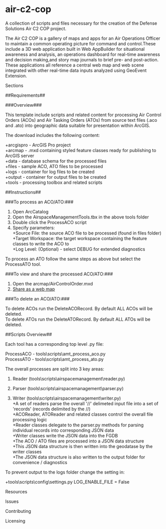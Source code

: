 # air-c2-cop
A collection of scripts and files necessary for the creation of the Defense Solutions Air C2 COP project.

The Air C2 COP is a gallery of maps and apps for an Air Operations Officer to maintain a common operating picture for command and control.These include a 3D web application built in Web AppBuilder for situational awareness and analysis, an operations dashboard for real-time awareness and decision making,and story map journals to brief pre- and post-action. These applications all reference a central web map and web scene integrated with other real-time data inputs analyzed using GeoEvent Extension.

Sections

##Requirements##

###Overview###

This template include scripts and related content for processing Air Control Orders (ACOs) and Air Tasking Orders (ATOs) from source text files (.aco and .ato) into geographic data suitable for presentation within ArcGIS.

The download includes the following content:

  +arcgispro - ArcGIS Pro project  
  +arcmap - .mxd containing styled feature classes ready for publishing to ArcGIS server  
  +data - database schema for the processed files  
  +files - sample ACO, ATO files to be processed  
  +logs - container for log files to be created  
  +output - container for output files to be created  
  +tools - processing toolbox and related scripts  


##Instructions##

###To process an ACO/ATO:###

1. Open ArcCatalog
2. Open the AirspaceManagementTools.tbx in the above tools folder
3. Double click the ProcessACO script
4. Specify parameters:  
    +Source File: the source ACO file to be processed (found in files folder)  
    +Target Workspace: the target workspace containing the feature classes to write the ACO to  
    +Log Level: (Optional) - select DEBUG for extended diagnostics  

To process an ATO follow the same steps as above but select the ProcessATO tool.

###To view and share the processed ACO/ATO:###

1. Open the arcmap/AirControlOrder.mxd
2. [Share as a web map](http://server.arcgis.com/en/server/latest/get-started/windows/tutorial-publishing-a-map-service.htm "Tutorial: Publishing a map service")

###To delete an ACO/ATO:###

To delete ACOs run the DeleteACORecord. By default ALL ACOs will be deleted.  
To delete ATOs run the DeleteATORecord. By default ALL ATOs will be deleted.  

##Scripts Overview##

Each tool has a corresponding top level .py file:

ProcessACO - tools\scripts\amt_process_aco.py  
ProcessATO - tools\scripts\amt_process_ato.py  

The overall processes are split into 3 key areas:

1. Reader (tools\scripts\airspacemanagement\reader.py)

2. Parser (tools\scripts\airspacemanagement\parser.py)

3. Writer (tools\scripts\airspacemanagement\writer.py)  
    +A set of readers parse the overall '//' delimeted input file into a set of 'records' (records delimited by the //)  
    +ACOReader, ATOReader and related classes control the overall file processing logic  
    +Reader classes delegate to the parser.py methods for parsing individual records into corresponding JSON data  
    +Writer classes write the JSON data into the FGDB  
    +The ACO / ATO files are processed into a JSON data structure  
    +This JSON data structure is then written into the geodatase by the writer classes  
    +The JSON data structure is also written to the output folder for convenience / diagnostics  

To prevent output to the logs folder change the setting in:

  +tools\scripts\config\settings.py   LOG_ENABLE_FILE = False

Resources

Issues

Contributing

Licensing
